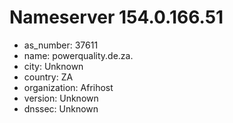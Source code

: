 # Nameserver 154.0.166.51

* as_number: 37611
* name: powerquality.de.za.
* city: Unknown
* country: ZA
* organization: Afrihost
* version: Unknown
* dnssec: Unknown
